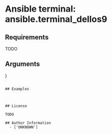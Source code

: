 # Ansible terminal: ansible.terminal_dellos9





## Requirements

TODO

## Arguments

}
```

## Examples



## License

TODO

## Author Information
  - ['UNKNOWN']
